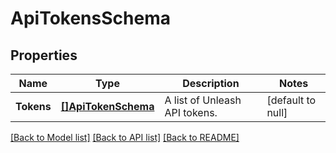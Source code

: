 # ApiTokensSchema

## Properties
Name | Type | Description | Notes
------------ | ------------- | ------------- | -------------
**Tokens** | [**[]ApiTokenSchema**](apiTokenSchema.md) | A list of Unleash API tokens. | [default to null]

[[Back to Model list]](../README.md#documentation-for-models) [[Back to API list]](../README.md#documentation-for-api-endpoints) [[Back to README]](../README.md)

